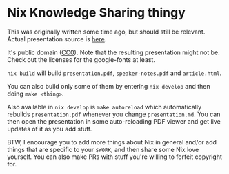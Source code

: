 # Nix Knowledge Sharing thingy

This was originally written some time ago, but should still be relevant. Actual
presentation source is [here](./presentation.md).

It's public domain ([CC0](./LICENSE.md)). Note that the resulting presentation
might not be. Check out the licenses for the google-fonts at least.

`nix build` will build `presentation.pdf`, `speaker-notes.pdf` and `article.html`.

You can also build only some of them by entering `nix develop` and then doing
`make <thing>`.

Also available in `nix develop` is `make autoreload` which automatically
rebuilds `presentation.pdf` whenever you change `presentation.md`. You can then
open the presentation in some auto-reloading PDF viewer and get live updates of
it as you add stuff.

BTW, I encourage you to add more things about Nix in general and/or add things
that are specific to your `$WORK`, and then share some Nix love yourself. You
can also make PRs with stuff you're willing to forfeit copyright for.